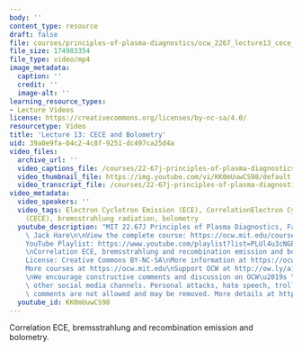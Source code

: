 ```yaml
---
body: ''
content_type: resource
draft: false
file: courses/principles-of-plasma-diagnostics/ocw_2267_lecture13_cece_and_bolometry_360p_16_9.mp4
file_size: 174983354
file_type: video/mp4
image_metadata:
  caption: ''
  credit: ''
  image-alt: ''
learning_resource_types:
- Lecture Videos
license: https://creativecommons.org/licenses/by-nc-sa/4.0/
resourcetype: Video
title: 'Lecture 13: CECE and Bolometry'
uid: 39a0e9fa-04c2-4c8f-9251-dc497ca25d4a
video_files:
  archive_url: ''
  video_captions_file: /courses/22-67j-principles-of-plasma-diagnostics-fall-2023/1Fs0BdgIKE0wwptY1NMMqroWCzqYtWbO2_transcript.webvtt
  video_thumbnail_file: https://img.youtube.com/vi/KK0mUuwCS98/default.jpg
  video_transcript_file: /courses/22-67j-principles-of-plasma-diagnostics-fall-2023/1Fs0BdgIKE0wwptY1NMMqroWCzqYtWbO2_transcript.pdf
video_metadata:
  video_speakers: ''
  video_tags: Electron Cyclotron Emission (ECE), CorrelationElectron Cyclotron Emission
    (CECE), bremsstrahlung radiation, bolometry
  youtube_description: "MIT 22.67J Principles of Plasma Diagnostics, Fall 2023\nInstructor:\
    \ Jack Hare\n\nView the complete course: https://ocw.mit.edu/courses/22-67j-principles-of-plasma-diagnostics-fall-2023/\n\
    YouTube Playlist: https://www.youtube.com/playlist?list=PLUl4u3cNGP61wK-NwYKZMuABl_eHBmhu4\n\
    \nCorrelation ECE, bremsstrahlung and recombination emission and bolometry.\n\n\
    License: Creative Commons BY-NC-SA\nMore information at https://ocw.mit.edu/terms\n\
    More courses at https://ocw.mit.edu\nSupport OCW at http://ow.ly/a1If50zVRlQ\n\
    \nWe encourage constructive comments and discussion on OCW\u2019s YouTube and\
    \ other social media channels. Personal attacks, hate speech, trolling, and inappropriate\
    \ comments are not allowed and may be removed. More details at https://ocw.mit.edu/comments.\n"
  youtube_id: KK0mUuwCS98
---
```

Correlation ECE, bremsstrahlung and recombination emission and bolometry.